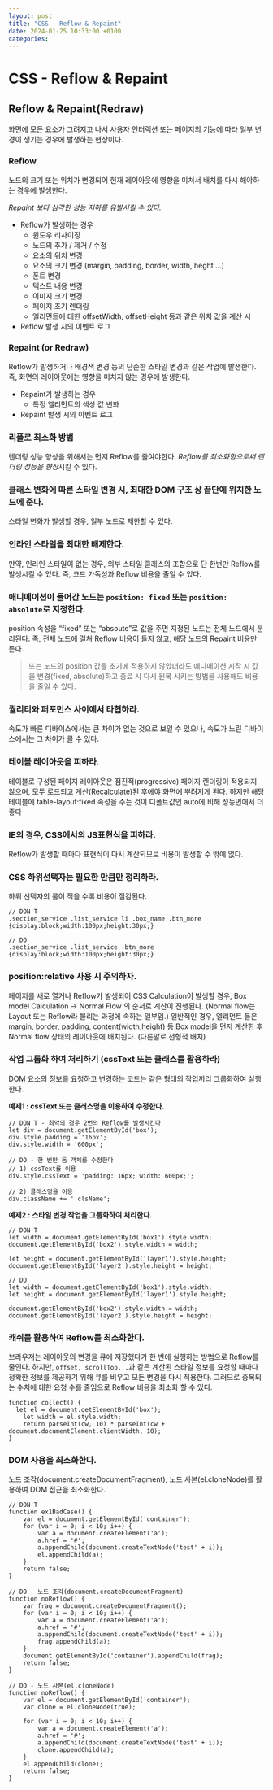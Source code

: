```yaml
---
layout: post
title: "CSS - Reflow & Repaint"
date: 2024-01-25 10:33:00 +0100
categories:
---
```


# CSS - Reflow & Repaint

## **Reflow & Repaint(Redraw)**

화면에 모든 요소가 그려지고 나서 사용자 인터랙션 또는 페이지의 기능에 따라 일부 변경이 생기는 경우에 발생하는 현상이다.

### **Reflow**

노드의 크기 또는 위치가 변경되어 현재 레이아웃에 영향을 미쳐서 배치를 다시 해야하는 경우에 발생한다.

_Repaint 보다 심각한 성능 저하를 유발시킬 수 있다._

- Reflow가 발생하는 경우
  - 윈도우 리사이징
  - 노드의 추가 / 제거 / 수정
  - 요소의 위치 변경
  - 요소의 크기 변경 (margin, padding, border, width, heght …)
  - 폰트 변경
  - 텍스트 내용 변경
  - 이미지 크기 변경
  - 페이지 초기 렌더링
  - 엘리먼트에 대한 offsetWidth, offsetHeight 등과 같은 위치 값을 계산 시
- Reflow 발생 시의 이벤트 로그

### **Repaint (or Redraw)**

Reflow가 발생하거나 배경색 변경 등의 단순한 스타일 변경과 같은 작업에 발생한다. 즉, 화면의 레이아웃에는 영향을 미치지 않는 경우에 발생한다.

- Repaint가 발생하는 경우
  - 특정 엘리먼트의 색상 값 변화
- Repaint 발생 시의 이벤트 로그

### **리플로 최소화 방법**

렌더링 성능 향상을 위해서는 먼저 Reflow를 줄여야한다. *Reflow를 최소화함으로써 렌더링 성능을 향상*시킬 수 있다.

### **클래스 변화에 따른 스타일 변경 시, 최대한 DOM 구조 상 끝단에 위치한 노드에 준다.**

스타일 변화가 발생할 경우, 일부 노드로 제한할 수 있다.

### **인라인 스타일을 최대한 배제한다.**

만약, 인라인 스타일이 없는 경우, 외부 스타일 클래스의 조합으로 단 한번만 Reflow를 발생시킬 수 있다. 즉, 코드 가독성과 Reflow 비용을 줄일 수 있다.

### **애니메이션이 들어간 노드는** `position: fixed` **또는** `position: absolute`**로 지정한다.**

position 속성을 “fixed” 또는 “absoute”로 값을 주면 지정된 노드는 전체 노드에서 분리된다. 즉, 전체 노드에 걸쳐 Reflow 비용이 들지 않고, 해당 노드의 Repaint 비용만 든다.

> 또는 노드의 position 값을 초기에 적용하지 않았더라도 에니메이션 시작 시 값을 변경(fixed, absolute)하고 종료 시 다시 원복 시키는 방법을 사용해도 비용을 줄일 수 있다.

### **퀄리티와 퍼포먼스 사이에서 타협하라.**

속도가 빠른 디바이스에서는 큰 차이가 없는 것으로 보일 수 있으나, 속도가 느린 디바이스에서는 그 차이가 클 수 있다.

### **테이블 레이아웃을 피하라.**

테이블로 구성된 페이지 레이아웃은 점진적(progressive) 페이지 렌더링이 적용되지 않으며, 모두 로드되고 계산(Recalculate)된 후에야 화면에 뿌려지게 된다. 하지만 해당 테이블에 table-layout:fixed 속성을 주는 것이 디폴트값인 auto에 비해 성능면에서 더 좋다

### **IE의 경우, CSS에서의 JS표현식을 피하라.**

Reflow가 발생할 때마다 표현식이 다시 계산되므로 비용이 발생할 수 밖에 없다.

### **CSS 하위선택자는 필요한 만큼만 정리하라.**

하위 선택자의 룰이 적을 수록 비용이 절감된다.

```
// DON'T
.section_service .list_service li .box_name .btn_more
{display:block;width:100px;height:30px;}

// DO
.section_service .list_service .btn_more
{display:block;width:100px;height:30px;}
```

### **position:relative 사용 시 주의하자.**

페이지를 새로 열거나 Reflow가 발생되어 CSS Calculation이 발생할 경우, Box model Calculation → Normal Flow 의 순서로 계산이 진행된다. (Normal flow는 Layout 또는 Reflow라 불리는 과정에 속하는 일부임.) 일반적인 경우, 엘리먼트 들은 margin, border, padding, content(width,height) 등 Box model을 먼저 계산한 후 Normal flow 상태의 레이아웃에 배치된다. (다른말로 선형적 배치)

### **작업 그룹화 하여 처리하기 (cssText 또는 클래스를 활용하라)**

DOM 요소의 정보를 요청하고 변경하는 코드는 같은 형태의 작업끼리 그룹화하여 실행한다.

**예제1 : cssText 또는 클래스명을 이용하여 수정한다.**

```
// DON'T - 최악의 경우 2번의 Reflow를 발생시킨다
let div = document.getElementById('box');
div.style.padding = '16px';
div.style.width = '600px';

// DO - 한 번만 돔 객체를 수정한다
// 1) cssText를 이용
div.style.cssText = 'padding: 16px; width: 600px;';

// 2) 클래스명을 이용
div.className += ' clsName';
```

**예제2 : 스타일 변경 작업을 그룹화하여 처리한다.**

```
// DON'T
let width = document.getElementById('box1').style.width;
document.getElementById('box2').style.width = width;

let height = document.getElementById('layer1').style.height;
document.getElementById('layer2').style.height = height;

// DO
let width = document.getElementById('box1').style.width;
let height = document.getElementById('layer1').style.height;

document.getElementById('box2').style.width = width;
document.getElementById('layer2').style.height = height;
```

### **캐쉬를 활용하여 Reflow를 최소화한다.**

브라우저는 레이아웃의 변경을 큐에 저장했다가 한 번에 실행하는 방법으로 Reflow를 줄인다. 하지만, `offset, scrollTop...`과 같은 계산된 스타일 정보를 요청할 때마다 정확한 정보를 제공하기 위해 큐를 비우고 모든 변경을 다시 적용한다. 그러므로 중복되는 수치에 대한 요청 수를 줄임으로 Reflow 비용을 최소화 할 수 있다.

```
function collect() {
  let el = document.getElementById('box');
    let width = el.style.width;
    return parseInt(cw, 10) * parseInt(cw + document.documentElement.clientWidth, 10);
}
```

### **DOM 사용을 최소화한다.**

노드 조각(document.createDocumentFragment), 노드 사본(el.cloneNode)를 활용하여 DOM 접근을 최소화한다.

```
// DON'T
function ex1BadCase() {
    var el = document.getElementById('container');
    for (var i = 0; i < 10; i++) {
        var a = document.createElement('a');
        a.href = '#';
        a.appendChild(document.createTextNode('test' + i));
        el.appendChild(a);
    }
    return false;
}

// DO - 노드 조각(document.createDocumentFragment)
function noReflow() {
    var frag = document.createDocumentFragment();
    for (var i = 0; i < 10; i++) {
        var a = document.createElement('a');
        a.href = '#';
        a.appendChild(document.createTextNode('test' + i));
        frag.appendChild(a);
    }
    document.getElementById('container').appendChild(frag);
    return false;
}

// DO - 노드 사본(el.cloneNode)
function noReflow() {
    var el = document.getElementById('container');
    var clone = el.cloneNode(true);

    for (var i = 0; i < 10; i++) {
        var a = document.createElement('a');
        a.href = '#';
        a.appendChild(document.createTextNode('test' + i));
        clone.appendChild(a);
    }
    el.appendChild(clone);
    return false;
}
```
